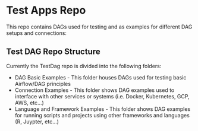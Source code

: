 # Test Apps Repo

This repo contains DAGs used for testing and as examples for different DAG setups and connections:
## Test DAG Repo Structure

Currently the TestDag repo is divided into the following folders:
* DAG Basic Examples - This folder houses DAGs used for testing basic Airflow/DAG principles
* Connection Examples - This folder shows DAG examples used to interface with other services or systems (i.e. Docker, Kubernetes, GCP, AWS, etc...)
* Language and Framework Examples - This folder shows DAG examples for running scripts and projects using other frameworks and languages (R, Juypter, etc...)